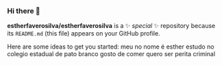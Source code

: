 ### Hi there 👋


**estherfaverosilva/estherfaverosilva** is a ✨ _special_ ✨ repository because its `README.md` (this file) appears on your GitHub profile.

Here are some ideas to get you started:
meu no nome é esther
estudo no colegio estadual de pato branco
gosto de comer 
quero ser perita criminal 

